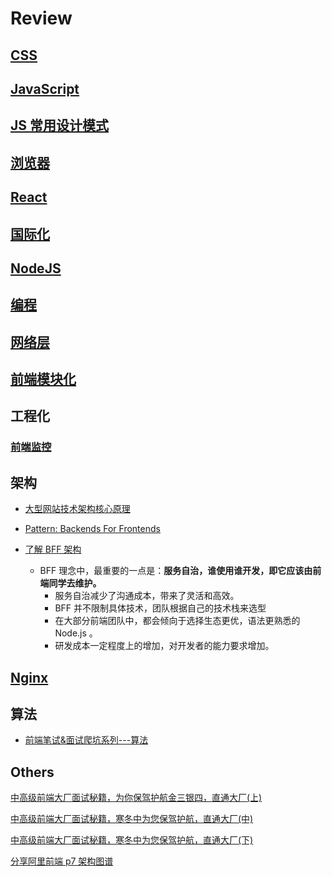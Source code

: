 # Review

## [CSS](./content/css.md)

## [JavaScript](./content/js.md)

## [JS 常用设计模式](./content/js_pattern.md)

## [浏览器](./content/browser.md)

## [React](./conent/react.md)

## [国际化](./content/intl.md)

## [NodeJS](./content/node.md)

## [编程](./content/coding.md)

## [网络层](./content/net.md)

## [前端模块化](./content/modular.md)

## 工程化

### [前端监控](./content/monit.md)

## 架构

- [大型网站技术架构核心原理](./大型网站技术架构核心原理.xmind)

- [Pattern: Backends For Frontends](https://samnewman.io/patterns/architectural/bff/)
- [了解 BFF 架构](https://segmentfault.com/a/1190000009558309)
  - BFF 理念中，最重要的一点是：**服务自治，谁使用谁开发，即它应该由前端同学去维护。**
    - 服务自治减少了沟通成本，带来了灵活和高效。
    - BFF 并不限制具体技术，团队根据自己的技术栈来选型
    - 在大部分前端团队中，都会倾向于选择生态更优，语法更熟悉的 Node.js 。
    - 研发成本一定程度上的增加，对开发者的能力要求增加。

## [Nginx](./content/nginx.md)

## 算法

- [前端笔试&面试爬坑系列---算法](https://juejin.im/post/5b72f0caf265da282809f3b5)

## Others

[中高级前端大厂面试秘籍，为你保驾护航金三银四，直通大厂(上)](https://juejin.im/post/5c64d15d6fb9a049d37f9c20)

[中高级前端大厂面试秘籍，寒冬中为您保驾护航，直通大厂(中)](https://juejin.im/post/5c92f499f265da612647b754)

[中高级前端大厂面试秘籍，寒冬中为您保驾护航，直通大厂(下)](https://juejin.im/post/5cc26dfef265da037b611738)

[分享阿里前端 p7 架构图谱](https://juejin.im/post/5cf5f358e51d45778f076ce5)
